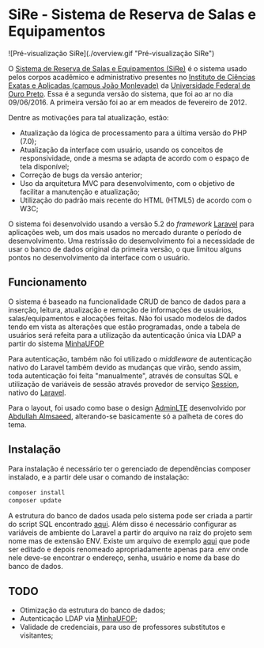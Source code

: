 # SiRe - Sistema de Reserva de Salas e Equipamentos

<p class="text-center">
  ![Pré-visualização SiRe](./overview.gif "Pré-visualização SiRe")
</p>

O [Sistema de Reserva de Salas e Equipamentos (SiRe)](http://200.239.152.5/reserva/public)
é o sistema usado pelos corpos acadêmico e administrativo presentes no
[Instituto de Ciências Exatas e Aplicadas (campus João Monlevade)](http://www.icea.ufop.br)
da [Universidade Federal de Ouro Preto](http://ufop.br). Essa é a segunda versão
do sistema, que foi ao ar no dia 09/06/2016. A primeira versão foi ao ar em
meados de fevereiro de 2012.

Dentre as motivações para tal atualização, estão:
* Atualização da lógica de processamento para a última versão do PHP (7.0);
* Atualização da interface com usuário, usando os conceitos de responsividade,
onde a mesma se adapta de acordo com o espaço de tela disponível;
* Correção de bugs da versão anterior;
* Uso da arquitetura MVC para desenvolvimento, com o objetivo de facilitar a
manutenção e atualização;
* Utilização do padrão mais recente do HTML (HTML5) de acordo com o W3C;

O sistema foi desenvolvido usando a versão 5.2 do *framework* [Laravel](https://laravel.com/)
para aplicações web, um dos mais usados no mercado durante o período de
desenvolvimento. Uma restrissão do desenvolvimento foi a necessidade de usar o
banco de dados original da primeira versão, o que limitou alguns pontos no
desenvolvimento da interface com o usuário.

## Funcionamento
O sistema é baseado na funcionalidade CRUD de banco de dados para a inserção,
leitura, atualização e remoção de informações de usuários, salas/equipamentos e
alocações feitas. Não foi usado modelos de dados tendo em vista as alterações
que estão programadas, onde a tabela de usuários será refeita para a utilização
da autenticação única via LDAP a partir do sistema [MinhaUFOP](http://www.minha.ufop.br/)

Para autenticação, também não foi utilizado o *middleware* de autenticação nativo
do Laravel também devido as mudanças que virão, sendo assim, toda autenticação
foi feita "manualmente", através de consultas SQL e utilização de variáveis
de sessão através provedor de serviço [Session](https://laravel.com/docs/5.2/session), nativo do [Laravel](https://laravel.com/).

Para o layout, foi usado como base o design [AdminLTE](https://almsaeedstudio.com/themes/AdminLTE/documentation/index.html)
desenvolvido por [Abdullah Almsaeed](mailto:abdullah@almsaeedstudio.com),
alterando-se basicamente só a palheta de cores do tema.

## Instalação
Para instalação é necessário ter o gerenciado de dependências composer instalado,
e a partir dele usar o comando de instalação:

```bash
composer install
composer update
```

A estrutura do banco de dados usada pelo sistema pode ser criada a partir do
script SQL encontrado [aqui](./DUMP_bdreserva.sql). Além disso é necessário configurar as variáveis
de ambiente do Laravel a partir do arquivo na raiz do projeto sem nome mas de
extensão ENV. Existe um arquivo de exemplo [aqui](./.env.example) que pode ser editado e depois
renomeado apropriadamente apenas para .env onde nele deve-se encontrar o
endereço, senha, usuário e nome da base do banco de dados.

## TODO

* Otimização da estrutura do banco de dados;
* Autenticação LDAP via [MinhaUFOP](http://www.minha.ufop.br/);
* Validade de credenciais, para uso de professores substitutos e visitantes;
